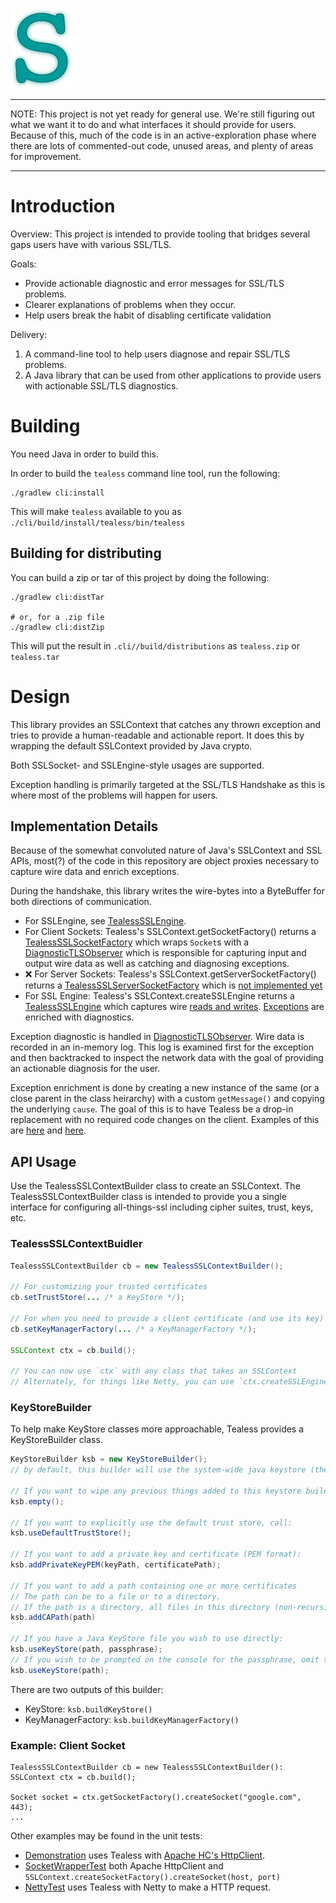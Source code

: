 
![tealess](tealess.png)

----

NOTE: This project is not yet ready for general use. We're still figuring out
what we want it to do and what interfaces it should provide for users. Because of this, much of the code is in an active-exploration phase where there are lots of commented-out code, unused areas, and plenty of areas for improvement.

----

# Introduction

Overview: This project is intended to provide tooling that bridges several gaps
users have with various SSL/TLS.

Goals:

* Provide actionable diagnostic and error messages for SSL/TLS problems.
* Clearer explanations of problems when they occur.
* Help users break the habit of disabling certificate validation

Delivery:

1. A command-line tool to help users diagnose and repair SSL/TLS problems.
2. A Java library that can be used from other applications to provide users with actionable SSL/TLS diagnostics.

# Building

You need Java in order to build this.

In order to build the `tealess` command line tool, run the following:

```
./gradlew cli:install
```

This will make `tealess` available to you as `./cli/build/install/tealess/bin/tealess`

## Building for distributing

You can build a zip or tar of this project by doing the following:

```
./gradlew cli:distTar

# or, for a .zip file
./gradlew cli:distZip
```

This will put the result in `.cli//build/distributions` as `tealess.zip` or `tealess.tar`

# Design

This library provides an SSLContext that catches any thrown exception and tries to provide a human-readable and actionable report. It does this by wrapping the default SSLContext provided by Java crypto.

Both SSLSocket- and SSLEngine-style usages are supported.

Exception handling is primarily targeted at the SSL/TLS Handshake as this is where most of the problems will happen for users.

## Implementation Details

Because of the somewhat convoluted nature of Java's SSLContext and SSL APIs, most(?) of the code in this repository are object proxies necessary to capture wire data and enrich exceptions.

During the handshake, this library writes the wire-bytes into a ByteBuffer for both directions of communication.

* For SSLEngine, see [TealessSSLEngine](https://github.com/elastic/tealess/blob/master/core/src/main/java/co/elastic/tealess/TealessSSLEngine.java#L20-L21).
* For Client Sockets: Tealess's SSLContext.getSocketFactory() returns a [TealessSSLSocketFactory](https://github.com/elastic/tealess/blob/master/core/src/main/java/co/elastic/tealess/TealessSSLSocketFactory.java#L50-L113) which wraps `Socket`s with a [DiagnosticTLSObserver](https://github.com/elastic/tealess/blob/master/core/src/main/java/co/elastic/tealess/DiagnosticTLSObserver.java) which is responsible for capturing input and output wire data as well as catching and diagnosing exceptions.
* :x: For Server Sockets: Tealess's SSLContext.getServerSocketFactory() returns a [TealessSSLServerSocketFactory](https://github.com/elastic/tealess/blob/master/core/src/main/java/co/elastic/tealess/TealessSSLServerSocketFactory.java) which is [not implemented yet](https://github.com/elastic/tealess/blob/master/core/src/main/java/co/elastic/tealess/TealessSSLServerSocket.java)
* For SSL Engine: Tealess's SSLContext.createSSLEngine returns a [TealessSSLEngine](https://github.com/elastic/tealess/blob/master/core/src/main/java/co/elastic/tealess/TealessSSLEngine.java) which captures wire [reads and writes](https://github.com/elastic/tealess/blob/master/core/src/main/java/co/elastic/tealess/TealessSSLEngine.java#L57-L70). [Exceptions](https://github.com/elastic/tealess/blob/master/core/src/main/java/co/elastic/tealess/TealessSSLEngine.java#L154-L157) are enriched with diagnostics.

Exception diagnostic is handled in [DiagnosticTLSObserver](https://github.com/elastic/tealess/blob/master/core/src/main/java/co/elastic/tealess/DiagnosticTLSObserver.java). Wire data is recorded in an in-memory log. This log is examined first for the exception and then backtracked to inspect the network data with the goal of providing an actionable diagnosis for the user.

Exception enrichment is done by creating a new instance of the same (or a close parent in the class heirarchy) with a custom `getMessage()` and copying the underlying `cause`. The goal of this is to have Tealess be a drop-in replacement with no required code changes on the client. Examples of this are [here](https://github.com/elastic/tealess/blob/master/core/src/main/java/co/elastic/tealess/DiagnosticTLSObserver.java#L79-L81) and [here](https://github.com/elastic/tealess/blob/master/core/src/main/java/co/elastic/tealess/DiagnosticTLSObserver.java#L132-L134).

## API Usage

Use the TealessSSLContextBuilder class to create an SSLContext. The TealessSSLContextBuilder class is intended to provide you a single interface for configuring all-things-ssl including cipher suites, trust, keys, etc.

### TealessSSLContextBuidler

```java
TealessSSLContextBuilder cb = new TealessSSLContextBuilder();

// For customizing your trusted certificates
cb.setTrustStore(... /* a KeyStore */);

// For when you need to provide a client certificate (and use its key)
cb.setKeyManagerFactory(... /* a KeyManagerFactory */);

SSLContext ctx = cb.build();

// You can now use `ctx` with any class that takes an SSLContext
// Alternately, for things like Netty, you can use `ctx.createSSLEngine()` to get an SSLEngine from the context.
```

### KeyStoreBuilder

To help make KeyStore classes more approachable, Tealess provides a KeyStoreBuilder class.

```java
KeyStoreBuilder ksb = new KeyStoreBuilder();
// by default, this builder will use the system-wide java keystore (the same as Java's default behavior)

// If you want to wipe any previous things added to this keystore builder:
ksb.empty();

// If you want to explicitly use the default trust store, call:
ksb.useDefaultTrustStore();

// If you want to add a private key and certificate (PEM format):
ksb.addPrivateKeyPEM(keyPath, certificatePath);

// If you want to add a path containing one or more certificates
// The path can be to a file or to a directory.
// If the path is a directory, all files in this directory (non-recursive) are added.
ksb.addCAPath(path)

// If you have a Java KeyStore file you wish to use directly:
ksb.useKeyStore(path, passphrase);
// If you wish to be prompted on the console for the passphrase, omit the passphrase argument:
ksb.useKeyStore(path);
```

There are two outputs of this builder:

* KeyStore: `ksb.buildKeyStore()`
* KeyManagerFactory: `ksb.buildKeyManagerFactory()`

### Example: Client Socket

```
TealessSSLContextBuilder cb = new TealessSSLContextBuilder():
SSLContext ctx = cb.build();

Socket socket = ctx.getSocketFactory().createSocket("google.com", 443);
...
```

Other examples may be found in the unit tests:

* [Demonstration](https://github.com/elastic/tealess/blob/master/core/src/test/java/co/elastic/tealess/Demonstration.java) uses Tealess with [Apache HC's HttpClient](https://hc.apache.org/httpcomponents-client-ga/).
* [SocketWrapperTest](https://github.com/elastic/tealess/blob/master/core/src/test/java/co/elastic/tealess/SocketWrapperTest.java) both Apache HttpClient and `SSLContext.createSocketFactory().createSocket(host, port)`
* [NettyTest](https://github.com/elastic/tealess/blob/master/core/src/test/java/co/elastic/tealess/netty/NettyTest.java) uses Tealess with Netty to make a HTTP request.

